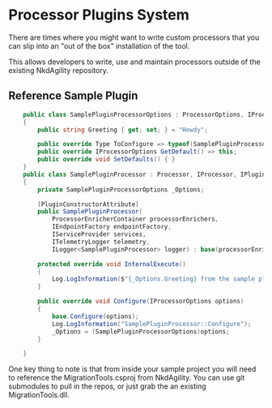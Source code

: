 ﻿# Processor Plugins System
There are times where you might want to write custom processors that you can slip into an "out of the box" installation of the tool.

This allows developers to write, use and maintain processors outside of the existing NkdAgility repository.

## Reference Sample Plugin

```cs
    public class SamplePluginProcessorOptions : ProcessorOptions, IProcessorConfig
    {
        public string Greeting { get; set; } = "Howdy";

        public override Type ToConfigure => typeof(SamplePluginProcessor);
        public override IProcessorOptions GetDefault() => this;
        public override void SetDefaults() { }
    }
    public class SamplePluginProcessor : Processor, IProcessor, IPluginProcessor
    {
        private SamplePluginProcessorOptions _Options;

        [PluginConstructorAttribute]
        public SamplePluginProcessor(
            ProcessorEnricherContainer processorEnrichers,
            IEndpointFactory endpointFactory,
            IServiceProvider services,
            ITelemetryLogger telemetry,
            ILogger<SamplePluginProcessor> logger) : base(processorEnrichers, endpointFactory, services, telemetry, logger) { }

        protected override void InternalExecute()
        {
            Log.LogInformation($"{_Options.Greeting} from the sample plugin");
        }

        public override void Configure(IProcessorOptions options)
        {
            base.Configure(options);
            Log.LogInformation("SamplePluginProcessor::Configure");
            _Options = (SamplePluginProcessorOptions)options;
        }

    }
```

One key thing to note is that from inside your sample project you will need to reference the MigrationTools.csproj from NkdAgility. You can use git submodules to pull in the repos, or just grab the an existing MigrationTools.dll.